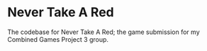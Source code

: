 # Never Take A Red
 The codebase for Never Take A Red; the game submission for my Combined Games Project 3 group. 
